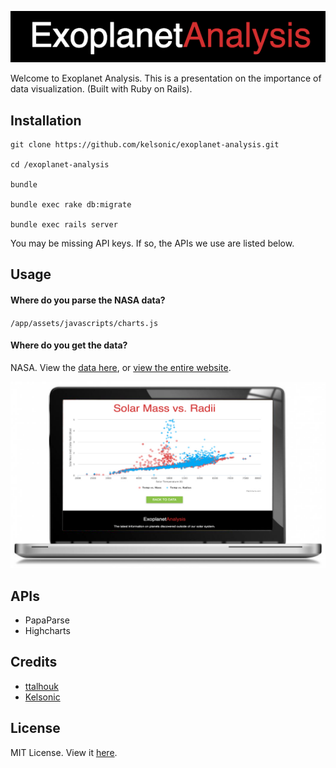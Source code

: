 ![Exoplanet Analysis](/app/assets/images/readme-logo.png)

Welcome to Exoplanet Analysis. This is a presentation on the importance of data visualization. (Built with Ruby on Rails).

## Installation

```
git clone https://github.com/kelsonic/exoplanet-analysis.git

cd /exoplanet-analysis

bundle

bundle exec rake db:migrate

bundle exec rails server
```

You may be missing API keys. If so, the APIs we use are listed below.

## Usage

#### Where do you parse the NASA data?

`/app/assets/javascripts/charts.js`

#### Where do you get the data?

NASA. View the [data here](https://exoplanet-analysis.herokuapp.com/exoplanets_data), or [view the entire website](https://exoplanet-analysis.herokuapp.com).

![Exoplanet Analysis example](/app/assets/images/readme-image.jpg)

## APIs
* PapaParse
* Highcharts

## Credits
* [ttalhouk](https://github.com/ttalhouk)
* [Kelsonic](https://github.com/kelsonic)

## License
MIT License. View it [here](LICENSE).
